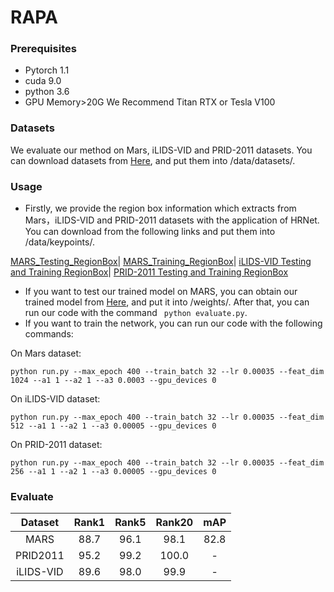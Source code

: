 # RAPA

### Prerequisites
* Pytorch 1.1
* cuda 9.0
* python 3.6
* GPU Memory>20G We Recommend Titan RTX or Tesla V100

### Datasets
We evaluate our method on Mars, iLIDS-VID and PRID-2011 datasets. You can download datasets from [Here](https://kaiyangzhou.github.io/deep-person-reid/datasets.html#video-datasets), and put them into /data/datasets/.

### Usage
* Firstly, we provide the region box information which extracts from Mars，iLIDS-VID and PRID-2011 datasets with the application of HRNet. You can download from the following links and put them into /data/keypoints/.

[MARS_Testing_RegionBox](https://drive.google.com/file/d/1OTcEfFHUI-nkMU8l5ZGqN4hDol6exmgD/view?usp=sharing)|
[MARS_Training_RegionBox](https://drive.google.com/file/d/1wk-P7fTW7sJpWLMmqlYkgJGT2X9H2fWP/view?usp=sharing)|
[iLIDS-VID Testing and Training RegionBox](https://drive.google.com/file/d/1Q8G6MUCCIMK21mFNfmBz4gl6qKd-ZhfN/view?usp=sharing)|
[PRID-2011 Testing and Training RegionBox](https://drive.google.com/file/d/1mGIFNPaGsMRHjCd5dJbmwauqzjKWRdAE/view?usp=sharing)

* If you want to test our trained model on MARS, you can obtain our trained model from [Here](https://drive.google.com/file/d/1qpJKPgPLyHriiNfBoJGRDbVGcOqAxhBo/view?usp=sharing), and put it into /weights/. After that, you can run our code with the command `` python evaluate.py``.
* If you want to train the network, you can run our code with the following commands:

On Mars dataset: 

``
python run.py --max_epoch 400 --train_batch 32 --lr 0.00035 --feat_dim 1024 --a1 1 --a2 1 --a3 0.0003 --gpu_devices 0
``

On iLIDS-VID dataset: 

``
python run.py --max_epoch 400 --train_batch 32 --lr 0.00035 --feat_dim 512 --a1 1 --a2 1 --a3 0.00005 --gpu_devices 0
``

On PRID-2011 dataset: 

``
python run.py --max_epoch 400 --train_batch 32 --lr 0.00035 --feat_dim 256 --a1 1 --a2 1 --a3 0.00005 --gpu_devices 0
``

### Evaluate
| Dataset | Rank1 | Rank5 | Rank20 |mAP|
| :------: | :------: | :------: | :------: | :------: |
| MARS | 88.7 | 96.1 | 98.1 | 82.8 |
| PRID2011 | 95.2 | 99.2 | 100.0 | - |
| iLIDS-VID | 89.6 | 98.0 | 99.9 | - |
